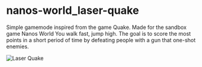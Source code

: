 # nanos-world_laser-quake
Simple gamemode inspired from the game Quake. Made for the sandbox game Nanos World
You walk fast, jump high. The goal is to score the most points in a short period of time by defeating people with a gun that one-shot enemies.

![Laser Quake](https://falaxir.fr/images/nanos/LaserQuake.jpg)
